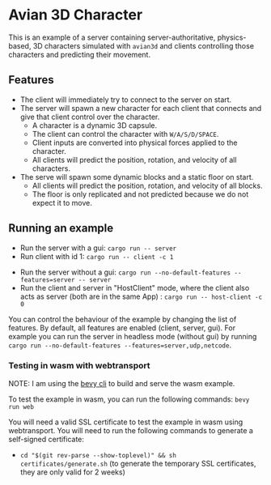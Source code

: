# Avian 3D Character

This is an example of a server containing server-authoritative, physics-based, 3D characters simulated with `avian3d` and clients controlling those characters and predicting their movement.

## Features

* The client will immediately try to connect to the server on start.
* The server will spawn a new character for each client that connects and give that client control over the character.
  * A character is a dynamic 3D capsule.
  * The client can control the character with `W/A/S/D/SPACE`.
  * Client inputs are converted into physical forces applied to the character.
  * All clients will predict the position, rotation, and velocity of all characters.
* The serve will spawn some dynamic blocks and a static floor on start.
  * All clients will predict the position, rotation, and velocity of all blocks.
  * The floor is only replicated and not predicted because we do not expect it to move.

## Running an example

- Run the server with a gui: `cargo run -- server`
- Run client with id 1: `cargo run -- client -c 1`

[//]: # (- Run the client and server in two separate bevy Apps: `cargo run` or `cargo run separate`)
- Run the server without a gui: `cargo run --no-default-features --features=server -- server`
- Run the client and server in "HostClient" mode, where the client also acts as server (both are in the same App) : `cargo run -- host-client -c 0`

You can control the behaviour of the example by changing the list of features. By default, all features are enabled (client, server, gui).
For example you can run the server in headless mode (without gui) by running `cargo run --no-default-features --features=server,udp,netcode`.

### Testing in wasm with webtransport

NOTE: I am using the [bevy cli](https://github.com/TheBevyFlock/bevy_cli) to build and serve the wasm example.

To test the example in wasm, you can run the following commands: `bevy run web`

You will need a valid SSL certificate to test the example in wasm using webtransport. You will need to run the following
commands to generate a self-signed certificate:
- `cd "$(git rev-parse --show-toplevel)" && sh certificates/generate.sh` (to generate the temporary SSL
  certificates, they are only valid for 2 weeks)
